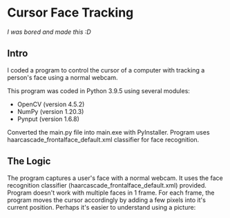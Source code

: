 # Cursor Face Tracking
_I was bored and made this :D_

## Intro

I coded a program to control the cursor of a computer with tracking a person's face using a normal webcam.

This program was coded in Python 3.9.5 using several modules:
- OpenCV (version 4.5.2)
- NumPy (version 1.20.3)
- Pynput (version 1.6.8)

Converted the main.py file into main.exe with PyInstaller.
Program uses haarcascade_frontalface_default.xml classifier for face recognition.

## The Logic

The program captures a user's face with a normal webcam. It uses the face recognition classifier (haarcascade_frontalface_default.xml) provided. Program doesn't work with multiple faces in 1 frame.
For each frame, the program moves the cursor accordingly by adding a few pixels into it's current position.
Perhaps it's easier to understand using a picture:
